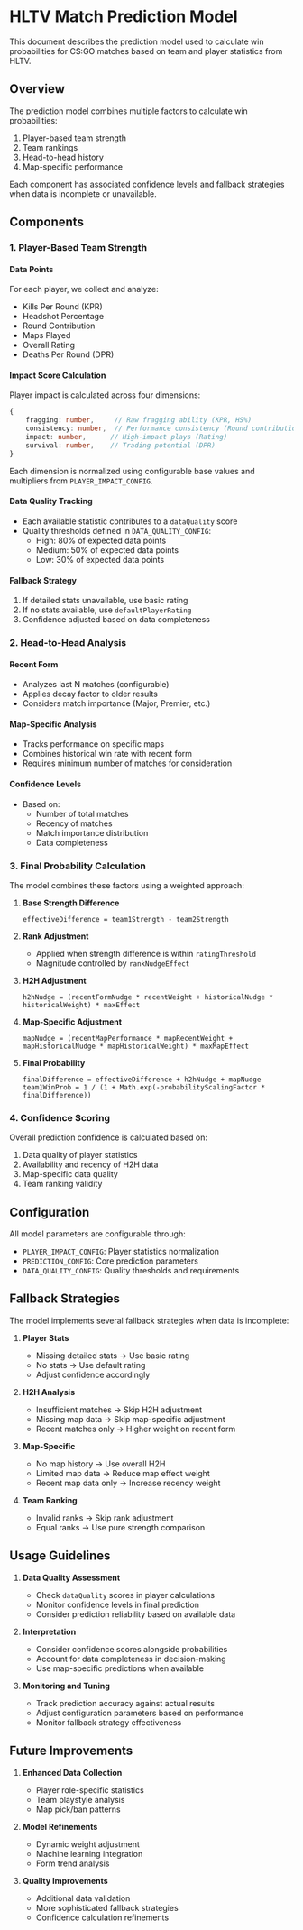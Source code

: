 # HLTV Match Prediction Model

This document describes the prediction model used to calculate win probabilities for CS:GO matches based on team and player statistics from HLTV.

## Overview

The prediction model combines multiple factors to calculate win probabilities:
1. Player-based team strength
2. Team rankings
3. Head-to-head history
4. Map-specific performance

Each component has associated confidence levels and fallback strategies when data is incomplete or unavailable.

## Components

### 1. Player-Based Team Strength

#### Data Points
For each player, we collect and analyze:
- Kills Per Round (KPR)
- Headshot Percentage
- Round Contribution
- Maps Played
- Overall Rating
- Deaths Per Round (DPR)

#### Impact Score Calculation
Player impact is calculated across four dimensions:
```typescript
{
    fragging: number,     // Raw fragging ability (KPR, HS%)
    consistency: number,  // Performance consistency (Round contribution, Maps)
    impact: number,      // High-impact plays (Rating)
    survival: number,    // Trading potential (DPR)
}
```

Each dimension is normalized using configurable base values and multipliers from `PLAYER_IMPACT_CONFIG`.

#### Data Quality Tracking
- Each available statistic contributes to a `dataQuality` score
- Quality thresholds defined in `DATA_QUALITY_CONFIG`:
  - High: 80% of expected data points
  - Medium: 50% of expected data points
  - Low: 30% of expected data points

#### Fallback Strategy
1. If detailed stats unavailable, use basic rating
2. If no stats available, use `defaultPlayerRating`
3. Confidence adjusted based on data completeness

### 2. Head-to-Head Analysis

#### Recent Form
- Analyzes last N matches (configurable)
- Applies decay factor to older results
- Considers match importance (Major, Premier, etc.)

#### Map-Specific Analysis
- Tracks performance on specific maps
- Combines historical win rate with recent form
- Requires minimum number of matches for consideration

#### Confidence Levels
- Based on:
  - Number of total matches
  - Recency of matches
  - Match importance distribution
  - Data completeness

### 3. Final Probability Calculation

The model combines these factors using a weighted approach:

1. **Base Strength Difference**
   ```
   effectiveDifference = team1Strength - team2Strength
   ```

2. **Rank Adjustment**
   - Applied when strength difference is within `ratingThreshold`
   - Magnitude controlled by `rankNudgeEffect`

3. **H2H Adjustment**
   ```
   h2hNudge = (recentFormNudge * recentWeight + historicalNudge * historicalWeight) * maxEffect
   ```

4. **Map-Specific Adjustment**
   ```
   mapNudge = (recentMapPerformance * mapRecentWeight + mapHistoricalNudge * mapHistoricalWeight) * maxMapEffect
   ```

5. **Final Probability**
   ```
   finalDifference = effectiveDifference + h2hNudge + mapNudge
   team1WinProb = 1 / (1 + Math.exp(-probabilityScalingFactor * finalDifference))
   ```

### 4. Confidence Scoring

Overall prediction confidence is calculated based on:
1. Data quality of player statistics
2. Availability and recency of H2H data
3. Map-specific data quality
4. Team ranking validity

## Configuration

All model parameters are configurable through:
- `PLAYER_IMPACT_CONFIG`: Player statistics normalization
- `PREDICTION_CONFIG`: Core prediction parameters
- `DATA_QUALITY_CONFIG`: Quality thresholds and requirements

## Fallback Strategies

The model implements several fallback strategies when data is incomplete:

1. **Player Stats**
   - Missing detailed stats → Use basic rating
   - No stats → Use default rating
   - Adjust confidence accordingly

2. **H2H Analysis**
   - Insufficient matches → Skip H2H adjustment
   - Missing map data → Skip map-specific adjustment
   - Recent matches only → Higher weight on recent form

3. **Map-Specific**
   - No map history → Use overall H2H
   - Limited map data → Reduce map effect weight
   - Recent map data only → Increase recency weight

4. **Team Ranking**
   - Invalid ranks → Skip rank adjustment
   - Equal ranks → Use pure strength comparison

## Usage Guidelines

1. **Data Quality Assessment**
   - Check `dataQuality` scores in player calculations
   - Monitor confidence levels in final prediction
   - Consider prediction reliability based on available data

2. **Interpretation**
   - Consider confidence scores alongside probabilities
   - Account for data completeness in decision-making
   - Use map-specific predictions when available

3. **Monitoring and Tuning**
   - Track prediction accuracy against actual results
   - Adjust configuration parameters based on performance
   - Monitor fallback strategy effectiveness

## Future Improvements

1. **Enhanced Data Collection**
   - Player role-specific statistics
   - Team playstyle analysis
   - Map pick/ban patterns

2. **Model Refinements**
   - Dynamic weight adjustment
   - Machine learning integration
   - Form trend analysis

3. **Quality Improvements**
   - Additional data validation
   - More sophisticated fallback strategies
   - Confidence calculation refinements 